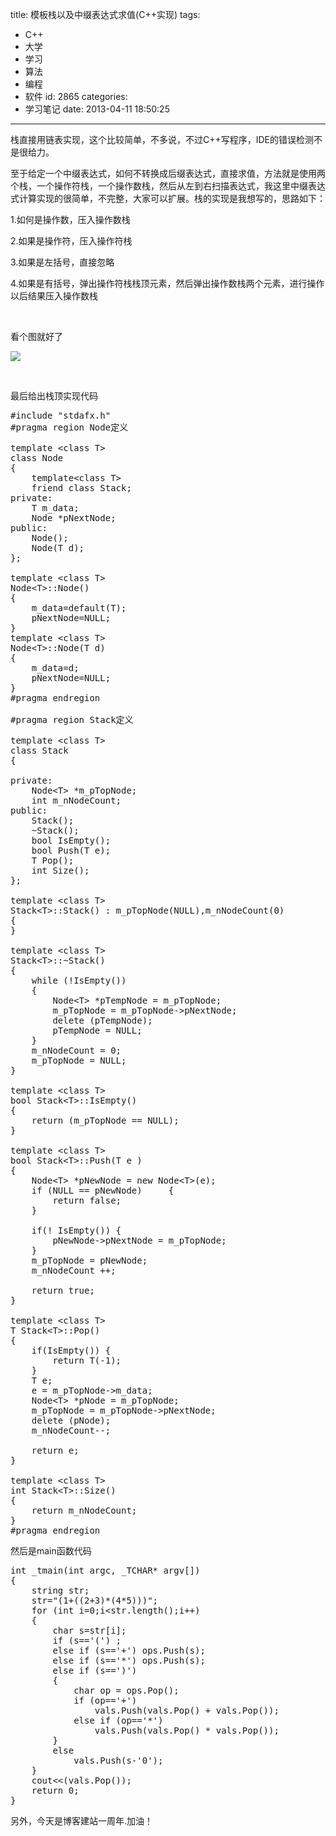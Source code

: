 title: 模板栈以及中缀表达式求值(C++实现)
tags:
  - C++
  - 大学
  - 学习
  - 算法
  - 编程
  - 软件
id: 2865
categories:
  - 学习笔记
date: 2013-04-11 18:50:25
---

栈直接用链表实现，这个比较简单，不多说，不过C++写程序，IDE的错误检测不是很给力。

至于给定一个中缀表达式，如何不转换成后缀表达式，直接求值，方法就是使用两个栈，一个操作符栈，一个操作数栈，然后从左到右扫描表达式，我这里中缀表达式计算实现的很简单，不完整，大家可以扩展。栈的实现是我想写的，思路如下：

1.如何是操作数，压入操作数栈

2.如果是操作符，压入操作符栈

3.如果是左括号，直接忽略

4.如果是有括号，弹出操作符栈栈顶元素，然后弹出操作数栈两个元素，进行操作以后结果压入操作数栈

&nbsp;

看个图就好了

[![](/images/d0b2eed86d2ba2b987d3e5db380b9a452e8f5f87.png)](http://leaverimage.b0.upaiyun.com/34863_o.png)

&nbsp;

最后给出栈顶实现代码
<pre class="lang:default decode:true">#include "stdafx.h"
#pragma region Node定义

template &lt;class T&gt;
class Node
{
	template&lt;class T&gt; 
	friend class Stack;
private:
	T m_data;
	Node *pNextNode;
public:
	Node();
	Node(T d);
};

template &lt;class T&gt;
Node&lt;T&gt;::Node()
{
	m_data=default(T);
	pNextNode=NULL;
}
template &lt;class T&gt;
Node&lt;T&gt;::Node(T d)
{
	m_data=d;
	pNextNode=NULL;
}
#pragma endregion 

#pragma region Stack定义

template &lt;class T&gt;
class Stack
{

private:
	Node&lt;T&gt; *m_pTopNode;
	int m_nNodeCount;
public:
	Stack();
	~Stack();
	bool IsEmpty();
	bool Push(T e);
	T Pop();
	int Size();
};

template &lt;class T&gt;
Stack&lt;T&gt;::Stack() : m_pTopNode(NULL),m_nNodeCount(0)
{
}

template &lt;class T&gt;
Stack&lt;T&gt;::~Stack()
{
	while (!IsEmpty())
	{
		Node&lt;T&gt; *pTempNode = m_pTopNode;
		m_pTopNode = m_pTopNode-&gt;pNextNode;
		delete (pTempNode);
		pTempNode = NULL;
	}
	m_nNodeCount = 0;
	m_pTopNode = NULL;
}

template &lt;class T&gt;
bool Stack&lt;T&gt;::IsEmpty()
{
	return (m_pTopNode == NULL);
}

template &lt;class T&gt;
bool Stack&lt;T&gt;::Push(T e )
{
	Node&lt;T&gt; *pNewNode = new Node&lt;T&gt;(e);
	if (NULL == pNewNode)     {
		return false;
	}

	if(! IsEmpty()) {
		pNewNode-&gt;pNextNode = m_pTopNode;
	}
	m_pTopNode = pNewNode;
	m_nNodeCount ++;

	return true;
}

template &lt;class T&gt;
T Stack&lt;T&gt;::Pop()
{
	if(IsEmpty()) {
		return T(-1);
	}
	T e;
	e = m_pTopNode-&gt;m_data;
	Node&lt;T&gt; *pNode = m_pTopNode;
	m_pTopNode = m_pTopNode-&gt;pNextNode;
	delete (pNode);
	m_nNodeCount--;

	return e;
}

template &lt;class T&gt;
int Stack&lt;T&gt;::Size()
{
	return m_nNodeCount;
}
#pragma endregion</pre>
然后是main函数代码
<pre class="lang:default decode:true">int _tmain(int argc, _TCHAR* argv[])
{
	string str;
	str="(1+((2+3)*(4*5)))";
	for (int i=0;i&lt;str.length();i++)
	{
		char s=str[i];
		if (s=='(') ;
		else if (s=='+') ops.Push(s);
		else if (s=='*') ops.Push(s);
		else if (s==')') 
		{
			char op = ops.Pop();
			if (op=='+') 
				vals.Push(vals.Pop() + vals.Pop());
			else if (op=='*') 
				vals.Push(vals.Pop() * vals.Pop());
		}
		else 
			vals.Push(s-'0');
	}
	cout&lt;&lt;(vals.Pop());
	return 0;
}</pre>
另外，今天是博客建站一周年.加油！